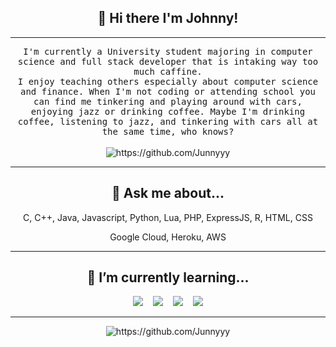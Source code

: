 <h2 align="center"> 👋 Hi there I'm Johnny! </h3>
<p align="center">
</p>

<hr>

<p align="center">
  <samp>
I'm currently a University student majoring in computer science and full stack developer that is intaking way too much caffine.
  </samp>
  <br>
  <samp>
I enjoy teaching others especially about computer science and finance. When I'm not coding or attending school you can find me tinkering and playing around with cars, enjoying jazz or drinking coffee. Maybe I'm drinking coffee, listening to jazz, and tinkering with cars all at the same time, who knows?
  </samp>
  <br> <br>
  <img src="https://komarev.com/ghpvc/?username=Junnyyy&style=flat-square" alt="https://github.com/Junnyyy" />
<p>
  
<hr>

<h2 align="center"> 💬 Ask me about... </h3>
<p align="center">C, C++, Java, Javascript, Python, Lua, PHP, ExpressJS, R, HTML, CSS<p>
<p align="center">Google Cloud, Heroku, AWS<p>
  
<hr>

<h2 align="center">  🌱 I’m currently learning... </h3>
<p align="center">
  <img src="https://img.shields.io/badge/TypeScript-007ACC?style=for-the-badge&logo=typescript&logoColor=white" />&nbsp;&nbsp;&nbsp;
  <img src="https://img.shields.io/badge/React-20232A?style=for-the-badge&logo=react&logoColor=61DAFB" />&nbsp;&nbsp;&nbsp;
  <img src="https://img.shields.io/badge/Next-black?style=for-the-badge&logo=next.js&logoColor=white" />&nbsp;&nbsp;&nbsp;
  <img src="https://img.shields.io/badge/Docker-2CA5E0?style=for-the-badge&logo=docker&logoColor=white" />
<p>
  
<hr>
<p align="center">
  <img src="https://github-readme-stats.vercel.app/api/top-langs/?username=Junnyyy&layout=compact&theme=dark" alt="https://github.com/Junnyyy" />
<p>
<!--**Junnyyy/Junnyyy** is a ✨ _special_ ✨ repository because its `README.md` (this file) appears on your GitHub profile.

Here are some ideas to get you started:

- 🔭 I’m currently working on ...
- 🌱 I’m currently learning ...
- 👯 I’m looking to collaborate on ...
- 🤔 I’m looking for help with ...
- 💬 Ask me about ...
- 📫 How to reach me: ...
- 😄 Pronouns: ...
- ⚡ Fun fact: ...
-->
